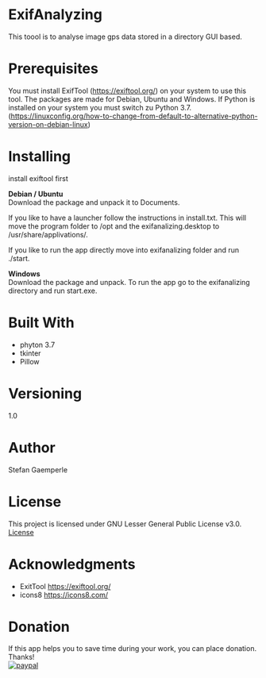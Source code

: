 # ExifAnalyzing
This toool is to analyse image gps data stored in a directory GUI based.

# Prerequisites
You must install ExifTool (https://exiftool.org/) on your system to use this tool.
The packages are made for Debian, Ubuntu and Windows.
If Python is installed on your system you must switch zu Python 3.7. (https://linuxconfig.org/how-to-change-from-default-to-alternative-python-version-on-debian-linux)

# Installing
install exiftool first

<strong>Debian / Ubuntu</strong><br />
Download the package and unpack it to Documents.

If you like to have a launcher follow the instructions in install.txt. This will move the program folder to /opt and the exifanalizing.desktop to /usr/share/applivations/.

If you like to run the app directly move into exifanalizing folder and run ./start. 

<strong>Windows</strong><br />
Download the package and unpack. To run the app go to the exifanalizing directory and run start.exe.

# Built With
- phyton 3.7
- tkinter
- Pillow

# Versioning
1.0 

# Author
Stefan Gaemperle

# License
This project is licensed under GNU Lesser General Public License v3.0. <a href="https://github.com/sgDev19/exifanalyzing/blob/master/LICENSE" target="_blank">License</a>

# Acknowledgments
- ExitTool
  https://exiftool.org/
- icons8
  https://icons8.com/
  
# Donation
If this app helps you to save time during your work, you can place donation. Thanks!<br />
[![paypal](https://www.paypalobjects.com/en_US/i/btn/btn_donateCC_LG.gif)](gaeste@protonmail.com)
